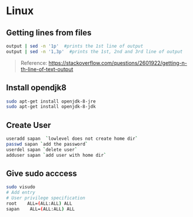 # Linux

## Getting lines from files
```bash
output | sed -n '1p'  #prints the 1st line of output
output | sed -n '1,3p'  #prints the 1st, 2nd and 3rd line of output
```
> Reference: https://stackoverflow.com/questions/2601922/getting-n-th-line-of-text-output

## Install opendjk8
```bash
sudo apt-get install openjdk-8-jre
sudo apt-get install openjdk-8-jdk
```

## Create User
```bash
useradd sapan  `lowlevel does not create home dir`
passwd sapan `add the password`
userdel sapan `delete user`
adduser sapan `add user with home dir`
```
## Give sudo acccess

```bash
sudo visudo
# Add entry
# User privilege specification
root    ALL=(ALL:ALL) ALL
sapan    ALL=(ALL:ALL) ALL
```

